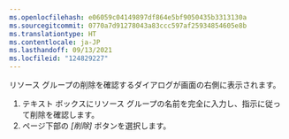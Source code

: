 ```yaml
---
ms.openlocfilehash: e06059c04149897df864e5bf9050435b3313130a
ms.sourcegitcommit: 0770a7d91278043a83ccc597af25934854605e8b
ms.translationtype: HT
ms.contentlocale: ja-JP
ms.lasthandoff: 09/13/2021
ms.locfileid: "124829227"
---
```

リソース グループの削除を確認するダイアログが画面の右側に表示されます。

1. テキスト ボックスにリソース グループの名前を完全に入力し、指示に従って削除を確認します。
1. ページ下部の *[削除]* ボタンを選択します。
